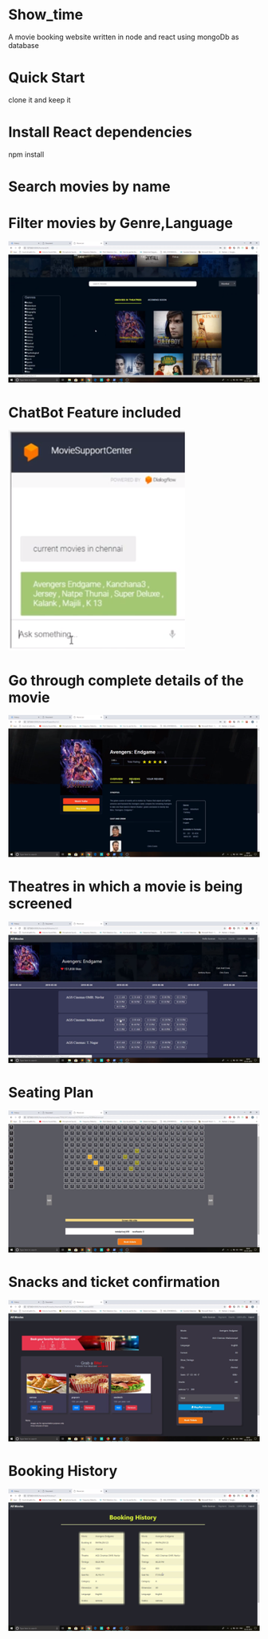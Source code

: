 # Show_time

A movie booking website written in node and react using mongoDb as database

# Quick Start

clone it and keep it 

# Install React dependencies

npm install

# Search movies by name 
# Filter movies by Genre,Language
![](images/Screenshot%20(446).png)

# ChatBot Feature included
![](images/Screenshot%20(455).png)

# Go through complete details of the movie
![](images/Screenshot%20(448).png)

# Theatres in which a movie is being screened
![](images/Screenshot%20(449).png)

# Seating Plan
![](images/Screenshot%20(452).png)

# Snacks and ticket confirmation
![](images/Screenshot%20(453).png)

# Booking History
![](images/Screenshot%20(454).png)







